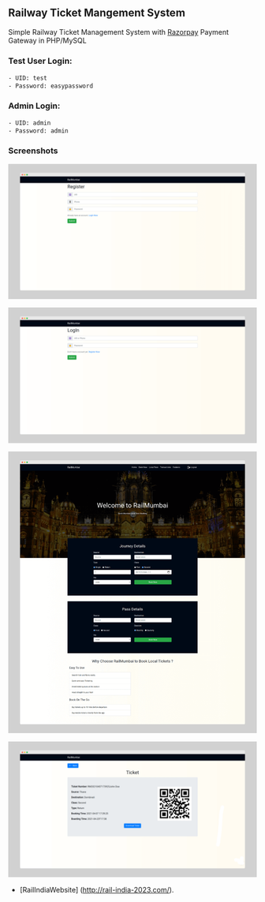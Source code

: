 ## Railway Ticket Mangement System

Simple Railway Ticket Management System with [Razorpay](https://razorpay.com) Payment Gateway in PHP/MySQL

### Test User Login: 
	- UID: test
	- Password: easypassword

### Admin Login: 
	- UID: admin
	- Password: admin

### Screenshots 

![RailMumbai Screenshot](./screenshots/RailMumbai-Registration.png)

![RailMumbai Screenshot](./screenshots/RailMumbai-LogIn.png)

![RailMumbai Screenshot](./screenshots/RailMumbai.png)

![RailMumbai Screenshot](./screenshots/RailMumbai-Ticket.png)

- [RailIndiaWebsite] (http://rail-india-2023.com/).
